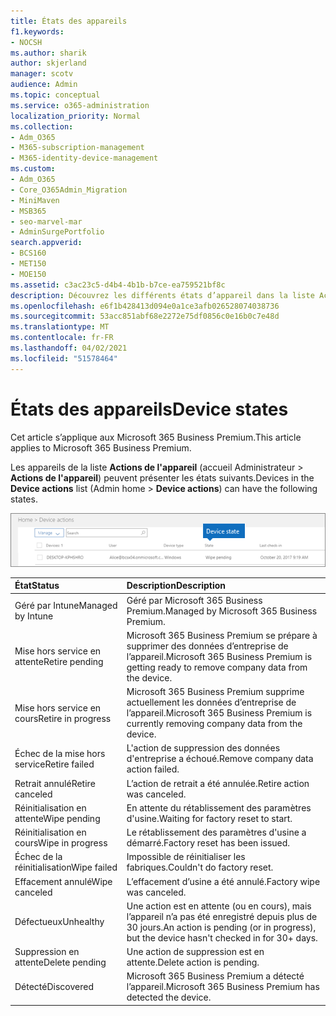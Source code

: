 ```yaml
---
title: États des appareils
f1.keywords:
- NOCSH
ms.author: sharik
author: skjerland
manager: scotv
audience: Admin
ms.topic: conceptual
ms.service: o365-administration
localization_priority: Normal
ms.collection:
- Adm_O365
- M365-subscription-management
- M365-identity-device-management
ms.custom:
- Adm_O365
- Core_O365Admin_Migration
- MiniMaven
- MSB365
- seo-marvel-mar
- AdminSurgePortfolio
search.appverid:
- BCS160
- MET150
- MOE150
ms.assetid: c3ac23c5-d4b4-4b1b-b7ce-ea759521bf8c
description: Découvrez les différents états d’appareil dans la liste Actions de l’appareil dans la page d’accueil Administrateur Microsoft 365 entreprise.
ms.openlocfilehash: e6f1b428413d094e0a1ce3afb026528074038736
ms.sourcegitcommit: 53acc851abf68e2272e75df0856c0e16b0c7e48d
ms.translationtype: MT
ms.contentlocale: fr-FR
ms.lasthandoff: 04/02/2021
ms.locfileid: "51578464"
---
```

# <a name="device-states"></a><span data-ttu-id="2cbed-103">États des appareils</span><span class="sxs-lookup"><span data-stu-id="2cbed-103">Device states</span></span>

<span data-ttu-id="2cbed-104">Cet article s’applique aux Microsoft 365 Business Premium.</span><span class="sxs-lookup"><span data-stu-id="2cbed-104">This article applies to Microsoft 365 Business Premium.</span></span>

<span data-ttu-id="2cbed-105">Les appareils de la liste **Actions de l'appareil** (accueil Administrateur \> **Actions de l'appareil**) peuvent présenter les états suivants.</span><span class="sxs-lookup"><span data-stu-id="2cbed-105">Devices in the **Device actions** list (Admin home \> **Device actions**) can have the following states.</span></span>
  
![In the Device actions list, you can see the Devices states.](../media/a621c47e-45d9-4e1a-beb9-c03254d40c1d.png)
  
|<span data-ttu-id="2cbed-107">**État**</span><span class="sxs-lookup"><span data-stu-id="2cbed-107">**Status**</span></span>|<span data-ttu-id="2cbed-108">**Description**</span><span class="sxs-lookup"><span data-stu-id="2cbed-108">**Description**</span></span>|
|:-----|:-----|
|<span data-ttu-id="2cbed-109">Géré par Intune</span><span class="sxs-lookup"><span data-stu-id="2cbed-109">Managed by Intune</span></span>  <br/> |<span data-ttu-id="2cbed-110">Géré par Microsoft 365 Business Premium.</span><span class="sxs-lookup"><span data-stu-id="2cbed-110">Managed by Microsoft 365 Business Premium.</span></span>  <br/> |
|<span data-ttu-id="2cbed-111">Mise hors service en attente</span><span class="sxs-lookup"><span data-stu-id="2cbed-111">Retire pending</span></span>  <br/> |<span data-ttu-id="2cbed-112">Microsoft 365 Business Premium se prépare à supprimer des données d’entreprise de l’appareil.</span><span class="sxs-lookup"><span data-stu-id="2cbed-112">Microsoft 365 Business Premium is getting ready to remove company data from the device.</span></span>  <br/> |
|<span data-ttu-id="2cbed-113">Mise hors service en cours</span><span class="sxs-lookup"><span data-stu-id="2cbed-113">Retire in progress</span></span>  <br/> |<span data-ttu-id="2cbed-114">Microsoft 365 Business Premium supprime actuellement les données d’entreprise de l’appareil.</span><span class="sxs-lookup"><span data-stu-id="2cbed-114">Microsoft 365 Business Premium is currently removing company data from the device.</span></span>  <br/> |
|<span data-ttu-id="2cbed-115">Échec de la mise hors service</span><span class="sxs-lookup"><span data-stu-id="2cbed-115">Retire failed</span></span>  <br/> | <span data-ttu-id="2cbed-116">L'action de suppression des données d'entreprise a échoué.</span><span class="sxs-lookup"><span data-stu-id="2cbed-116">Remove company data action failed.</span></span>  <br/> |
|<span data-ttu-id="2cbed-117">Retrait annulé</span><span class="sxs-lookup"><span data-stu-id="2cbed-117">Retire canceled</span></span>  <br/> |<span data-ttu-id="2cbed-118">L’action de retrait a été annulée.</span><span class="sxs-lookup"><span data-stu-id="2cbed-118">Retire action was canceled.</span></span>  <br/> |
|<span data-ttu-id="2cbed-119">Réinitialisation en attente</span><span class="sxs-lookup"><span data-stu-id="2cbed-119">Wipe pending</span></span>  <br/> |<span data-ttu-id="2cbed-120">En attente du rétablissement des paramètres d'usine.</span><span class="sxs-lookup"><span data-stu-id="2cbed-120">Waiting for factory reset to start.</span></span>  <br/> |
|<span data-ttu-id="2cbed-121">Réinitialisation en cours</span><span class="sxs-lookup"><span data-stu-id="2cbed-121">Wipe in progress</span></span>  <br/> |<span data-ttu-id="2cbed-122">Le rétablissement des paramètres d'usine a démarré.</span><span class="sxs-lookup"><span data-stu-id="2cbed-122">Factory reset has been issued.</span></span>  <br/> |
|<span data-ttu-id="2cbed-123">Échec de la réinitialisation</span><span class="sxs-lookup"><span data-stu-id="2cbed-123">Wipe failed</span></span>  <br/> |<span data-ttu-id="2cbed-124">Impossible de réinitialiser les fabriques.</span><span class="sxs-lookup"><span data-stu-id="2cbed-124">Couldn't do factory reset.</span></span>  <br/> |
|<span data-ttu-id="2cbed-125">Effacement annulé</span><span class="sxs-lookup"><span data-stu-id="2cbed-125">Wipe canceled</span></span>  <br/> |<span data-ttu-id="2cbed-126">L’effacement d’usine a été annulé.</span><span class="sxs-lookup"><span data-stu-id="2cbed-126">Factory wipe was canceled.</span></span>  <br/> |
|<span data-ttu-id="2cbed-127">Défectueux</span><span class="sxs-lookup"><span data-stu-id="2cbed-127">Unhealthy</span></span>  <br/> |<span data-ttu-id="2cbed-128">Une action est en attente (ou en cours), mais l’appareil n’a pas été enregistré depuis plus de 30 jours.</span><span class="sxs-lookup"><span data-stu-id="2cbed-128">An action is pending (or in progress), but the device hasn't checked in for 30+ days.</span></span>  <br/> |
|<span data-ttu-id="2cbed-129">Suppression en attente</span><span class="sxs-lookup"><span data-stu-id="2cbed-129">Delete pending</span></span>  <br/> |<span data-ttu-id="2cbed-130">Une action de suppression est en attente.</span><span class="sxs-lookup"><span data-stu-id="2cbed-130">Delete action is pending.</span></span>  <br/> |
|<span data-ttu-id="2cbed-131">Détecté</span><span class="sxs-lookup"><span data-stu-id="2cbed-131">Discovered</span></span>  <br/> |<span data-ttu-id="2cbed-132">Microsoft 365 Business Premium a détecté l’appareil.</span><span class="sxs-lookup"><span data-stu-id="2cbed-132">Microsoft 365 Business Premium has detected the device.</span></span>  <br/> |
   
